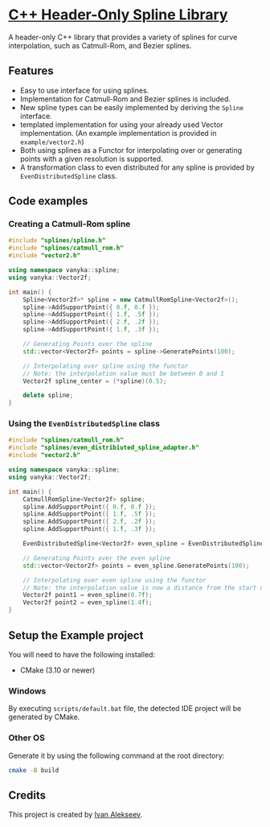 # [C++ Header-Only Spline Library](https://github.com/vanyka/spline-lib-cpp)
A header-only C++ library that provides a variety of splines for curve interpolation, such as Catmull-Rom, and Bezier splines.

## Features
- Easy to use interface for using splines.
- Implementation for Catmull-Rom and Bezier splines is included.
- New spline types can be easily implemented by deriving the `Spline` interface.
- templated implementation for using your already used Vector implementation. (An example implementation is provided in `example/vector2.h`)
- Both using splines as a Functor for interpolating over or generating points with a given resolution is supported.
- A transformation class to even distributed for any spline is provided by `EvenDistributedSpline` class.

## Code examples
### Creating a Catmull-Rom spline
```cpp
#include "splines/spline.h"
#include "splines/catmull_rom.h"
#include "vector2.h"

using namespace vanyka::spline;
using vanyka::Vector2f;

int main() {
    Spline<Vector2f>* spline = new CatmullRomSpline<Vector2f>();
	spline->AddSupportPoint({ 0.f, 0.f });
	spline->AddSupportPoint({ 1.f, .5f });
	spline->AddSupportPoint({ 2.f, .2f });
	spline->AddSupportPoint({ 1.f, .3f });

	// Generating Points over the spline
	std::vector<Vector2f> points = spline->GeneratePoints(100);

	// Interpolating over spline using the functor
	// Note: the interpolation value must be between 0 and 1
	Vector2f spline_center = (*spline)(0.5);

	delete spline;
}
```
### Using the `EvenDistributedSpline` class
```cpp
#include "splines/catmull_rom.h"
#include "splines/even_distribiuted_spline_adapter.h"
#include "vector2.h"

using namespace vanyka::spline;
using vanyka::Vector2f;

int main() {
	CatmullRomSpline<Vector2f> spline;
	spline.AddSupportPoint({ 0.f, 0.f });
	spline.AddSupportPoint({ 1.f, .5f });
	spline.AddSupportPoint({ 2.f, .2f });
	spline.AddSupportPoint({ 1.f, .3f });

	EvenDistributedSpline<Vector2f> even_spline = EvenDistributedSpline(spline, 0.f, 10);

	// Generating Points over the even spline
	std::vector<Vector2f> points = even_spline.GeneratePoints(100);

	// Interpolating over even spline using the functor
	// Note: the interpolation value is now a distance from the start of the spline
	Vector2f point1 = even_spline(0.7f);
	Vector2f point2 = even_spline(1.4f);
}
```

## Setup the Example project
You will need to have the following installed:
- CMake (3.10 or newer)

### Windows
By executing `scripts/default.bat` file, the detected IDE project will be generated by CMake.

### Other OS

Generate it by using the following command at the root directory:
```bash
cmake -B build
```

## Credits
This project is created by [Ivan Alekseev](https://github.com/vanyka).
